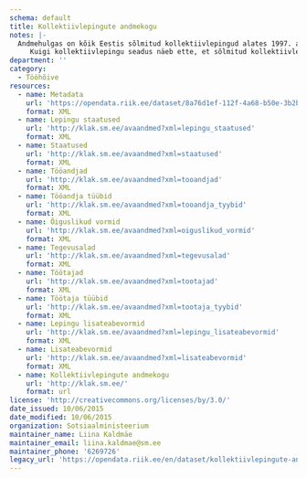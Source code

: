 ```yaml
---
schema: default
title: Kollektiivlepingute andmekogu
notes: |-
  Andmehulgas on kõik Eestis sõlmitud kollektiivlepingud alates 1997. aastast, mis on sisestatud Sotsiaalministeeriumi poolt hallatavasse kollektiivlepingute andmekogusse.
     Kuigi kollektiivlepingu seadus näeb ette, et sõlmitud kollektiivlepingud tuleb registreerida Sotsiaalministeeriumi peetavas andmekogus, ei pruugi kõik Eestis sõlmitud kollektiivlepingud siiski andmekogus registreeritud olla. Seetõttu ei anna kollektiivlepingute andmekogu statistika ammendavat ülevaadet kollektiivlepingute levikust ega kollektiivlepingutega kaetusest Eestis, vaid pakub teavet selle kohta, millised töötingimused on tavapäraselt kollektiivlepingutega reguleeritud ning kelle vahel lepingud sõlmitakse.
department: ''
category:
  - Tööhõive
resources:
  - name: Metadata
    url: 'https://opendata.riik.ee/dataset/8a76d1ef-112f-4a68-b50e-3b2b3f16bb5c/resource/83051c82-1d34-4bd5-a26d-789586ee3e15/download/avaandmedxmllepingud'
    format: XML
  - name: Lepingu staatused
    url: 'http://klak.sm.ee/avaandmed?xml=lepingu_staatused'
    format: XML
  - name: Staatused
    url: 'http://klak.sm.ee/avaandmed?xml=staatused'
    format: XML
  - name: Tööandjad
    url: 'http://klak.sm.ee/avaandmed?xml=tooandjad'
    format: XML
  - name: Tööandja tüübid
    url: 'http://klak.sm.ee/avaandmed?xml=tooandja_tyybid'
    format: XML
  - name: Õiguslikud vormid
    url: 'http://klak.sm.ee/avaandmed?xml=oiguslikud_vormid'
    format: XML
  - name: Tegevusalad
    url: 'http://klak.sm.ee/avaandmed?xml=tegevusalad'
    format: XML
  - name: Töötajad
    url: 'http://klak.sm.ee/avaandmed?xml=tootajad'
    format: XML
  - name: Töötaja tüübid
    url: 'http://klak.sm.ee/avaandmed?xml=tootaja_tyybid'
    format: XML
  - name: Lepingu lisateabevormid
    url: 'http://klak.sm.ee/avaandmed?xml=lepingu_lisateabevormid'
    format: XML
  - name: Lisateabevormid
    url: 'http://klak.sm.ee/avaandmed?xml=lisateabevormid'
    format: XML
  - name: Kollektiivlepingute andmekogu
    url: 'http://klak.sm.ee/'
    format: url
license: 'http://creativecommons.org/licenses/by/3.0/'
date_issued: 10/06/2015
date_modified: 10/06/2015
organization: Sotsiaalministeerium
maintainer_name: Liina Kaldmäe
maintainer_email: liina.kaldmae@sm.ee
maintainer_phone: '6269726'
legacy_url: 'https://opendata.riik.ee/en/dataset/kollektiivlepingute-andmekogu'
---
```

